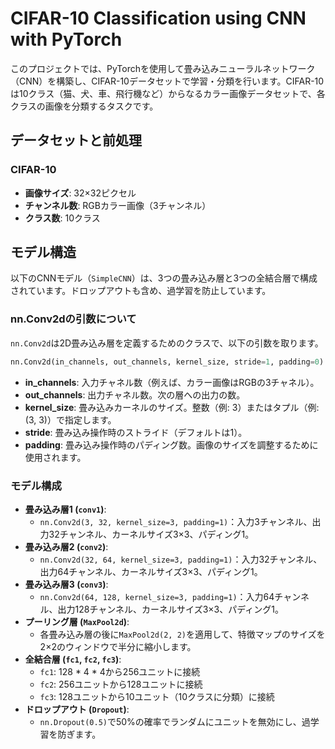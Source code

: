 # CIFAR-10 Classification using CNN with PyTorch

このプロジェクトでは、PyTorchを使用して畳み込みニューラルネットワーク（CNN）を構築し、CIFAR-10データセットで学習・分類を行います。CIFAR-10は10クラス（猫、犬、車、飛行機など）からなるカラー画像データセットで、各クラスの画像を分類するタスクです。

## データセットと前処理
### CIFAR-10
- **画像サイズ**: 32×32ピクセル
- **チャンネル数**: RGBカラー画像（3チャンネル）
- **クラス数**: 10クラス


## モデル構造
以下のCNNモデル（`SimpleCNN`）は、3つの畳み込み層と3つの全結合層で構成されています。ドロップアウトも含め、過学習を防止しています。

### nn.Conv2dの引数について
`nn.Conv2d`は2D畳み込み層を定義するためのクラスで、以下の引数を取ります。

```python
nn.Conv2d(in_channels, out_channels, kernel_size, stride=1, padding=0)
```

- **in_channels**: 入力チャネル数（例えば、カラー画像はRGBの3チャネル）。
- **out_channels**: 出力チャネル数。次の層への出力の数。
- **kernel_size**: 畳み込みカーネルのサイズ。整数（例: 3）またはタプル（例: (3, 3)）で指定します。
- **stride**: 畳み込み操作時のストライド（デフォルトは1）。
- **padding**: 畳み込み操作時のパディング数。画像のサイズを調整するために使用されます。

### モデル構成
- **畳み込み層1 (`conv1`)**: 
  - `nn.Conv2d(3, 32, kernel_size=3, padding=1)`：入力3チャンネル、出力32チャンネル、カーネルサイズ3×3、パディング1。
- **畳み込み層2 (`conv2`)**: 
  - `nn.Conv2d(32, 64, kernel_size=3, padding=1)`：入力32チャンネル、出力64チャンネル、カーネルサイズ3×3、パディング1。
- **畳み込み層3 (`conv3`)**: 
  - `nn.Conv2d(64, 128, kernel_size=3, padding=1)`：入力64チャンネル、出力128チャンネル、カーネルサイズ3×3、パディング1。
- **プーリング層 (`MaxPool2d`)**: 
  - 各畳み込み層の後に`MaxPool2d(2, 2)`を適用して、特徴マップのサイズを2×2のウィンドウで半分に縮小します。
- **全結合層 (`fc1`, `fc2`, `fc3`)**:
  - `fc1`: 128 * 4 * 4から256ユニットに接続
  - `fc2`: 256ユニットから128ユニットに接続
  - `fc3`: 128ユニットから10ユニット（10クラスに分類）に接続
- **ドロップアウト (`Dropout`)**:
  - `nn.Dropout(0.5)`で50%の確率でランダムにユニットを無効にし、過学習を防ぎます。

